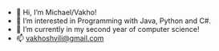- 👋 Hi, I’m Michael/Vakho!
- 👀 I’m interested in Programming with Java, Python and C#.
- 🌱 I’m currently in my second year of computer science!
- 📫 vakhoshvili@gmail.com


